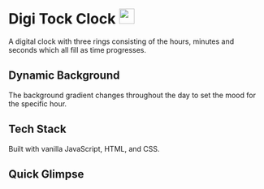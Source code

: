 <h1>
  Digi Tock Clock
  <img src="https://media.giphy.com/media/rWJRwQVItkY4E/giphy.gif" width="30px" />
</h1>

A digital clock with three rings consisting of the hours, minutes and seconds which all fill as time progresses.

## Dynamic Background

The background gradient changes throughout the day to set the mood for the specific hour.

## Tech Stack

Built with vanilla JavaScript, HTML, and CSS.

## Quick Glimpse